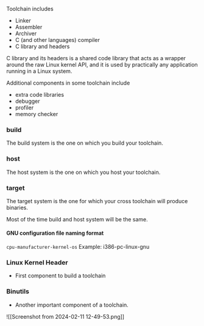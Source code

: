 Toolchain includes
- Linker
- Assembler
- Archiver
- C (and other languages) compiler
- C library and headers

C library and its headers is a shared code library that acts as a wrapper around the raw Linux kernel API, and it is used by practically any application running in a Linux system.

Additional components in some toolchain include
- extra code libraries
- debugger 
- profiler 
- memory checker

### build
The build system is the one on which you build your toolchain.
### host
The host system is the one on which you host your toolchain.
### target
The target system is the one for which your cross toolchain will produce binaries.

Most of the time build and host system will be the same.

#### GNU configuration file naming format
`cpu-manufacturer-kernel-os`
Example:
i386-pc-linux-gnu

### Linux Kernel Header
- First component to build a toolchain

### Binutils
- Another important component of a toolchain.


![[Screenshot from 2024-02-11 12-49-53.png]]

